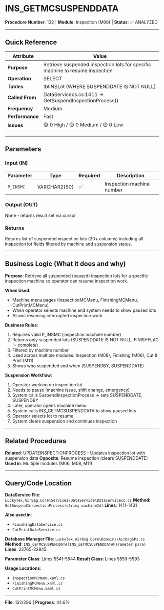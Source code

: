 # INS_GETMCSUSPENDDATA

**Procedure Number**: 132 | **Module**: Inspection (M08) | **Status**: ✅ ANALYZED

---

## Quick Reference

| Attribute | Value |
|-----------|-------|
| **Purpose** | Retrieve suspended inspection lots for specific machine to resume inspection |
| **Operation** | SELECT |
| **Tables** | tblINSLot (WHERE SUSPENDDATE IS NOT NULL) |
| **Called From** | DataServicecs.cs:1411 → GetSuspendInspectionProcess() |
| **Frequency** | Medium |
| **Performance** | Fast |
| **Issues** | 🟡 0 High / 🟡 0 Medium / 🟡 0 Low |

---

## Parameters

### Input (IN)

| Parameter | Type | Required | Description |
|-----------|------|----------|-------------|
| `P_INSMC` | VARCHAR2(50) | ✅ | Inspection machine number |

### Output (OUT)

None - returns result set via cursor

### Returns

Returns list of suspended inspection lots (30+ columns) including all inspection lot fields filtered by machine and suspension status.

---

## Business Logic (What it does and why)

**Purpose**: Retrieve all suspended (paused) inspection lots for a specific inspection machine so operator can resume inspection work.

**When Used**:
- Machine menu pages (InspectionMCMenu, FinishingMCMenu, CutPrintMCMenu)
- When operator selects machine and system needs to show paused lots
- Allows resuming interrupted inspection work

**Business Rules**:
1. Requires valid P_INSMC (inspection machine number)
2. Returns only suspended lots (SUSPENDDATE IS NOT NULL, FINISHFLAG != complete)
3. Filtered by machine number
4. Used across multiple modules: Inspection (M08), Finishing (M06), Cut & Print (M11)
5. Shows who suspended and when (SUSPENDBY, SUSPENDDATE)

**Suspension Workflow**:
1. Operator working on inspection lot
2. Needs to pause (machine issue, shift change, emergency)
3. System calls SuspendInspectionProcess → sets SUSPENDDATE, SUSPENDBY
4. Later, operator opens machine menu
5. System calls INS_GETMCSUSPENDDATA to show paused lots
6. Operator selects lot to resume
7. System clears suspension and continues inspection

---

## Related Procedures

**Related**: UPDATEINSPECTIONPROCESS - Updates inspection lot with suspension data
**Opposite**: Resume inspection (clears SUSPENDDATE)
**Used in**: Multiple modules (M06, M08, M11)

---

## Query/Code Location

**DataService File**: `LuckyTex.AirBag.Core\Services\DataService\DataServicecs.cs`
**Method**: `GetSuspendInspectionProcess(string machineId)`
**Lines**: 1411-1431

**Also used in**:
- `FinishingDataService.cs`
- `CutPrintDataService.cs`

**Database Manager File**: `LuckyTex.AirBag.Core\Domains\AirbagSPs.cs`
**Method**: `INS_GETMCSUSPENDDATA(INS_GETMCSUSPENDDATAParameter para)`
**Lines**: 22765-22845

**Parameter Class**: Lines 5541-5544
**Result Class**: Lines 5550-5593

**Usage Locations**:
- `InspectionMCMenu.xaml.cs`
- `FinishingMCMenu.xaml.cs`
- `CutPrintMCMenu.xaml.cs`

---

**File**: 132/296 | **Progress**: 44.6%
